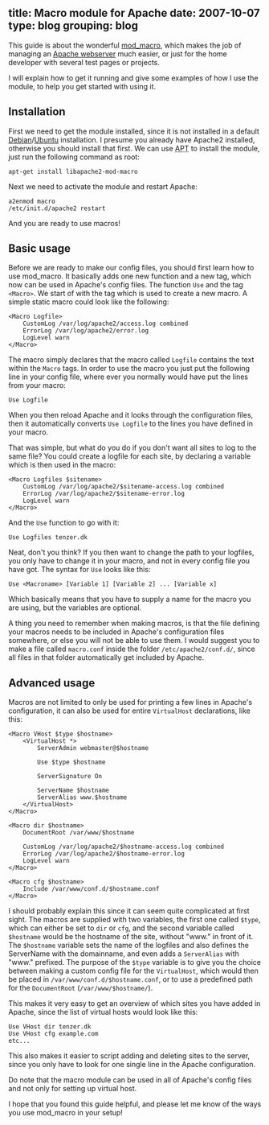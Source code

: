 title: Macro module for Apache
date: 2007-10-07
type: blog
grouping: blog
---
This guide is about the wonderful [mod_macro](http://www.coelho.net/mod_macro/), which makes the job of managing an [Apache webserver](http://httpd.apache.org/) much easier, or just for the home developer with several test pages or projects.

I will explain how to get it running and give some examples of how I use the module, to help you get started with using it.

Installation
------------
First we need to get the module installed, since it is not installed in a default [Debian](https://www.debian.org/)/[Ubuntu](http://www.ubuntu.com/) installation. I presume you already have Apache2 installed, otherwise you should install that first. We can use <acronym title="Advanced Package Tool">APT</acronym> to install the module, just run the following command as root:

    apt-get install libapache2-mod-macro

Next we need to activate the module and restart Apache:

    a2enmod macro
    /etc/init.d/apache2 restart

And you are ready to use macros!

Basic usage
-----------
Before we are ready to make our config files, you should first learn how to use mod_macro. It basically adds one new function and a new tag, which now can be used in Apache's config files. The function `Use` and the tag `<Macro>`. We start of with the tag which is used to create a new macro. A simple static macro could look like the following:

    <Macro Logfile>
        CustomLog /var/log/apache2/access.log combined
        ErrorLog /var/log/apache2/error.log
        LogLevel warn
    </Macro>

The macro simply declares that the macro called `Logfile` contains the text within the `Macro` tags. In order to use the macro you just put the following line in your config file, where ever you normally would have put the lines from your macro:

    Use Logfile

When you then reload Apache and it looks through the configuration files, then it automatically converts `Use Logfile` to the lines you have defined in your macro.

That was simple, but what do you do if you don't want all sites to log to the same file? You could create a logfile for each site, by declaring a variable which is then used in the macro:

    <Macro Logfiles $sitename>
        CustomLog /var/log/apache2/$sitename-access.log combined
        ErrorLog /var/log/apache2/$sitename-error.log
        LogLevel warn
    </Macro>

And the `Use` function to go with it:

    Use Logfiles tenzer.dk

Neat, don't you think? If you then want to change the path to your logfiles, you only have to change it in your macro, and not in every config file you have got. The syntax for `Use` looks like this:

    Use <Macroname> [Variable 1] [Variable 2] ... [Variable x]

Which basically means that you have to supply a name for the macro you are using, but the variables are optional.

A thing you need to remember when making macros, is that the file defining your macros needs to be included in Apache's configuration files somewhere, or else you will not be able to use them. I would suggest you to make a file called `macro.conf` inside the folder `/etc/apache2/conf.d/`, since all files in that folder automatically get included by Apache.

Advanced usage
--------------
Macros are not limited to only be used for printing a few lines in Apache's configuration, it can also be used for entire `VirtualHost` declarations, like this:

    <Macro VHost $type $hostname>
        <VirtualHost *>
            ServerAdmin webmaster@$hostname

            Use $type $hostname

            ServerSignature On

            ServerName $hostname
            ServerAlias www.$hostname
        </VirtualHost>
    </Macro>

    <Macro dir $hostname>
        DocumentRoot /var/www/$hostname

        CustomLog /var/log/apache2/$hostname-access.log combined
        ErrorLog /var/log/apache2/$hostname-error.log
        LogLevel warn
    </Macro>

    <Macro cfg $hostname>
        Include /var/www/conf.d/$hostname.conf
    </Macro>

I should probably explain this since it can seem quite complicated at first sight. The macros are supplied with two variables, the first one called `$type`, which can either be set to `dir` or `cfg`, and the second variable called `$hostname` would be the hostname of the site, without "www." in front of it.
The `$hostname` variable sets the name of the logfiles and also defines the ServerName with the domainname, and even adds a `ServerAlias` with "www." prefixed.
The purpose of the `$type` variable is to give you the choice between making a custom config file for the `VirtualHost`, which would then be placed in `/var/www/conf.d/$hostname.conf`, or to use a predefined path for the `DocumentRoot` (`/var/www/$hostname/`).

This makes it very easy to get an overview of which sites you have added in Apache, since the list of virtual hosts would look like this:

    Use VHost dir tenzer.dk
    Use VHost cfg example.com
    etc...

This also makes it easier to script adding and deleting sites to the server, since you only have to look for one single line in the Apache configuration.

Do note that the macro module can be used in all of Apache's config files and not only for setting up virtual host.

I hope that you found this guide helpful, and please let me know of the ways you use mod_macro in your setup!

